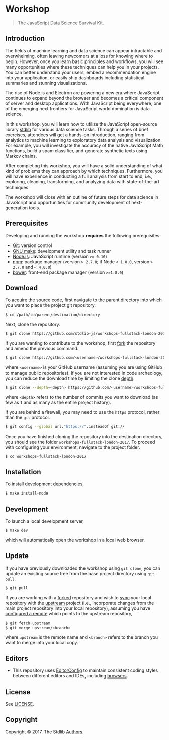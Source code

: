 # Workshop

> The JavaScript Data Science Survival Kit.


## Introduction

The fields of machine learning and data science can appear intractable and overwhelming, often leaving newcomers at a loss for knowing where to begin. However, once you learn basic principles and workflows, you will see many opportunities where these techniques can help you in your projects. You can better understand your users, embed a recommendation engine into your application, or easily ship dashboards including statistical summaries and stunning visualizations.

The rise of Node.js and Electron are powering a new era where JavaScript continues to expand beyond the browser and becomes a critical component of server and desktop applications. With JavaScript being everywhere, one of the emerging next frontiers for JavaScript world domination is data science.

In this workshop, you will learn how to utilize the JavaScript open-source library [stdlib][stdlib] for various data science tasks. Through a series of brief exercises, attendees will get a hands-on introduction, ranging from analytics to machine learning to exploratory data analysis and visualization. For example, you will investigate the accuracy of the native JavaScript Math functions, build a spam classifier, and generate synthetic texts using Markov chains.

After completing this workshop, you will have a solid understanding of what kind of problems they can approach by which techniques. Furthermore, you will have experience in conducting a full analysis from start to end, i.e., exploring, cleaning, transforming, and analyzing data with state-of-the-art techniques.

The workshop will close with an outline of future steps for data science in JavaScript and opportunities for community development of next-generation tools.


## Prerequisites

Developing and running the workshop __requires__ the following prerequisites:

* [Git][git]: version control
* [GNU make][gnu-make]: development utility and task runner
* [Node.js][node-js]: JavaScript runtime (version `>= 0.10`)
* [npm][npm]: package manager (version `> 2.7.0`; if Node `< 1.0.0`, version `> 2.7.0` and `< 4.0.0`)
* [bower][bower]: front-end package manager (version `>=1.8.0`)


## Download

To acquire the source code, first navigate to the parent directory into which you want to place the project git repository.

``` bash
$ cd /path/to/parent/destination/directory
```

Next, clone the repository.

``` bash
$ git clone https://github.com/stdlib-js/workshops-fullstack-london-2017.git
```

If you are wanting to contribute to the workshop, first [fork][github-fork] the repository and amend the previous command.

``` bash
$ git clone https://github.com/<username>/workshops-fullstack-london-2017.git
```

where `<username>` is your GitHub username (assuming you are using GitHub to manage public repositories). If you are not interested in code archeology, you can reduce the download time by limiting the clone [depth][git-clone-depth].

``` bash
$ git clone --depth=<depth> https://github.com/<username>/workshops-fullstack-london-2017.git
```

where `<depth>` refers to the number of commits you want to download (as few as `1` and as many as the entire project history).

If you are behind a firewall, you may need to use the `https` protocol, rather than the `git` protocol.

``` bash
$ git config --global url."https://".insteadOf git://
```

Once you have finished cloning the repository into the destination directory, you should see the folder `workshops-fullstack-london-2017`. To proceed with configuring your environment, navigate to the project folder.

``` bash
$ cd workshops-fullstack-london-2017
```


## Installation

To install development dependencies,

``` bash
$ make install-node
```


## Development

To launch a local development server,

``` bash
$ make dev
```

which will automatically open the workshop in a local web browser.


## Update

If you have previously downloaded the workshop using `git clone`, you can update an existing source tree from the base project directory using `git pull`.

``` bash
$ git pull
```

If you are working with a [forked][github-fork] repository and wish to [sync][github-fork-sync] your local repository with the [upstream][git-remotes] project (i.e., incorporate changes from the main project repository into your local repository), assuming you have [configured a remote][github-remote] which points to the upstream repository,

``` bash
$ git fetch upstream
$ git merge upstream/<branch>
```

where `upstream` is the remote name and `<branch>` refers to the branch you want to merge into your local copy.


## Editors

* This repository uses [EditorConfig][editorconfig] to maintain consistent coding styles between different editors and IDEs, including [browsers][editorconfig-chrome].


## License

See [LICENSE][license].


## Copyright

Copyright &copy; 2017. The Stdlib [Authors][authors].


<!-- Section for all links. Make sure to keep an empty line after the `section` element and another before the `/section` close. -->

<section class="links">

[stdlib]: https://github.com/stdlib-js/stdlib

[git]: http://git-scm.com/
[gnu-make]: https://www.gnu.org/software/make
[node-js]: https://nodejs.org/en/
[npm]: https://www.npmjs.com/
[bower]: https://bower.io/

[git-clone-depth]: https://git-scm.com/docs/git-clone#git-clone---depthltdepthgt
[git-remotes]: https://git-scm.com/book/en/v2/Git-Basics-Working-with-Remotes

[github-fork]: https://help.github.com/articles/fork-a-repo/
[github-fork-sync]: https://help.github.com/articles/syncing-a-fork/
[github-remote]: https://help.github.com/articles/configuring-a-remote-for-a-fork/

[editorconfig]: http://editorconfig.org/
[editorconfig-chrome]: https://chrome.google.com/webstore/detail/github-editorconfig/bppnolhdpdfmmpeefopdbpmabdpoefjh?hl=en-US

[authors]: https://github.com/stdlib-js/workshops-fullstack-london-2017/graphs/contributors
[license]: https://raw.githubusercontent.com/stdlib-js/workshops-fullstack-london-2017/master/LICENSE

</section>

<!-- /.links -->

